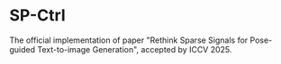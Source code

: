 # SP-Ctrl
The official implementation of paper "Rethink Sparse Signals for Pose-guided Text-to-image Generation", accepted by ICCV 2025. 
